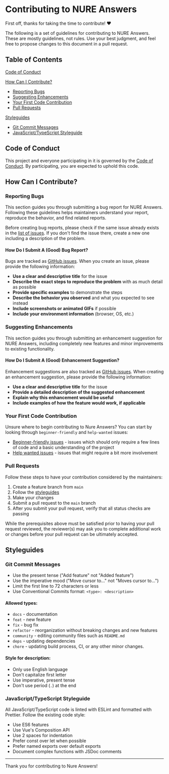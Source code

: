 # Contributing to NURE Answers

First off, thanks for taking the time to contribute! ♥

The following is a set of guidelines for contributing to NURE Answers. These are mostly guidelines, not rules. Use your best judgment, and feel free to propose changes to this document in a pull request.

## Table of Contents

[Code of Conduct](#code-of-conduct)

[How Can I Contribute?](#how-can-i-contribute)
  * [Reporting Bugs](#reporting-bugs)
  * [Suggesting Enhancements](#suggesting-enhancements)
  * [Your First Code Contribution](#your-first-code-contribution)
  * [Pull Requests](#pull-requests)

[Styleguides](#styleguides)
  * [Git Commit Messages](#git-commit-messages)
  * [JavaScript/TypeScript Styleguide](#javascripttypescript-styleguide)

## Code of Conduct

This project and everyone participating in it is governed by the [Code of Conduct](CODE_OF_CONDUCT.md). By participating, you are expected to uphold this code.

## How Can I Contribute?

### Reporting Bugs

This section guides you through submitting a bug report for NURE Answers. Following these guidelines helps maintainers understand your report, reproduce the behavior, and find related reports.

Before creating bug reports, please check if the same issue already exists in the [list of issues](https://github.com/nure-answers/client/issues). If you don't find the issue there, create a new one including a description of the problem.

#### How Do I Submit A (Good) Bug Report?

Bugs are tracked as [GitHub issues](https://github.com/nure-answers/client/issues). When you create an issue, please provide the following information:

* **Use a clear and descriptive title** for the issue
* **Describe the exact steps to reproduce the problem** with as much detail as possible
* **Provide specific examples** to demonstrate the steps
* **Describe the behavior you observed** and what you expected to see instead
* **Include screenshots or animated GIFs** if possible
* **Include your environment information** (browser, OS, etc.)

### Suggesting Enhancements

This section guides you through submitting an enhancement suggestion for NURE Answers, including completely new features and minor improvements to existing functionality.

#### How Do I Submit A (Good) Enhancement Suggestion?

Enhancement suggestions are also tracked as [GitHub issues](https://github.com/nure-answers/client/issues). When creating an enhancement suggestion, please provide the following information:

* **Use a clear and descriptive title** for the issue
* **Provide a detailed description of the suggested enhancement**
* **Explain why this enhancement would be useful**
* **Include examples of how the feature would work, if applicable**

### Your First Code Contribution

Unsure where to begin contributing to Nure Answers? You can start by looking through `beginner-friendly` and `help-wanted` issues:

* [Beginner-friendly issues](https://github.com/nure-answers/client/labels/beginner-friendly) - issues which should only require a few lines of code and a basic understanding of the project
* [Help wanted issues](https://github.com/nure-answers/client/labels/help-wanted) - issues that might require a bit more involvement

### Pull Requests

Follow these steps to have your contribution considered by the maintainers:

1. Create a feature branch from `main`
2. Follow the [styleguides](#styleguides)
3. Make your changes
4. Submit a pull request to the `main` branch
5. After you submit your pull request, verify that all status checks are passing

While the prerequisites above must be satisfied prior to having your pull request reviewed, the reviewer(s) may ask you to complete additional work or changes before your pull request can be ultimately accepted.

## Styleguides

### Git Commit Messages

* Use the present tense ("Add feature" not "Added feature")
* Use the imperative mood ("Move cursor to..." not "Moves cursor to...")
* Limit the first line to 72 characters or less
* Use Conventional Commits format: `<type>: <description>`

#### Allowed types:

* `docs` - documentation
* `feat` - new feature
* `fix` - bug fix
* `refactor` - reorganization without breaking changes and new features
* `community` - editing community files such as `README.md`
* `deps` - updating dependencies
* `chore` - updating build process, CI, or any other minor changes.

#### Style for description:

* Only use English language
* Don't capitalize first letter
* Use imperative, present tense
* Don't use period (`.`) at the end

### JavaScript/TypeScript Styleguide

All JavaScript/TypeScript code is linted with ESLint and formatted with Prettier. Follow the existing code style:

* Use ES6 features
* Use Vue's Composition API 
* Use 2 spaces for indentation
* Prefer const over let when possible
* Prefer named exports over default exports
* Document complex functions with JSDoc comments

---

Thank you for contributing to Nure Answers!
